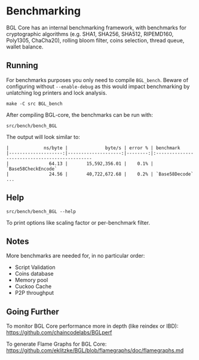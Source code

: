 Benchmarking
============

BGL Core has an internal benchmarking framework, with benchmarks
for cryptographic algorithms (e.g. SHA1, SHA256, SHA512, RIPEMD160, Poly1305, ChaCha20), rolling bloom filter, coins selection,
thread queue, wallet balance.

Running
---------------------

For benchmarks purposes you only need to compile `BGL_bench`. Beware of configuring without `--enable-debug` as this would impact
benchmarking by unlatching log printers and lock analysis.

    make -C src BGL_bench

After compiling BGL-core, the benchmarks can be run with:

    src/bench/bench_BGL

The output will look similar to:
```
|             ns/byte |              byte/s | error % | benchmark
|--------------------:|--------------------:|--------:|:----------------------------------------------
|               64.13 |       15,592,356.01 |    0.1% | `Base58CheckEncode`
|               24.56 |       40,722,672.68 |    0.2% | `Base58Decode`
...
```

Help
---------------------

    src/bench/bench_BGL --help

To print options like scaling factor or per-benchmark filter.

Notes
---------------------
More benchmarks are needed for, in no particular order:
- Script Validation
- Coins database
- Memory pool
- Cuckoo Cache
- P2P throughput

Going Further
--------------------

To monitor BGL Core performance more in depth (like reindex or IBD): https://github.com/chaincodelabs/BGLperf

To generate Flame Graphs for BGL Core: https://github.com/eklitzke/BGL/blob/flamegraphs/doc/flamegraphs.md
